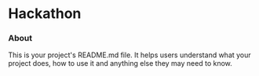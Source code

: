 Hackathon
=========

### About

This is your project's README.md file. It helps users understand what your
project does, how to use it and anything else they may need to know.